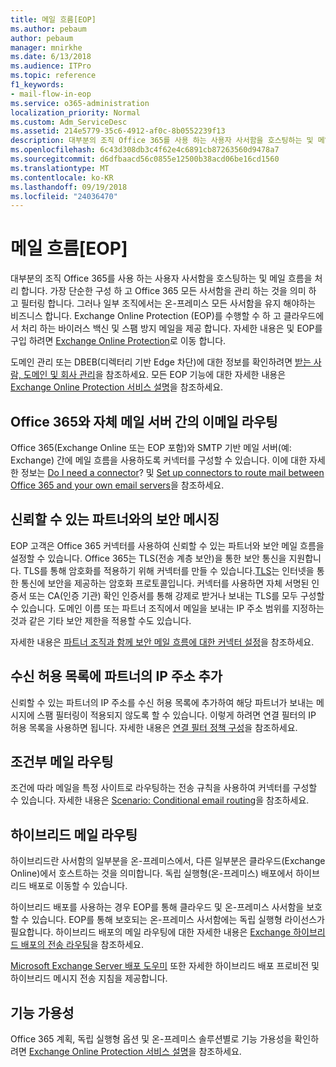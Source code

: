 ```yaml
---
title: 메일 흐름[EOP]
ms.author: pebaum
author: pebaum
manager: mnirkhe
ms.date: 6/13/2018
ms.audience: ITPro
ms.topic: reference
f1_keywords:
- mail-flow-in-eop
ms.service: o365-administration
localization_priority: Normal
ms.custom: Adm_ServiceDesc
ms.assetid: 214e5779-35c6-4912-af0c-8b0552239f13
description: 대부분의 조직 Office 365를 사용 하는 사용자 사서함을 호스팅하는 및 메일 흐름을 처리 합니다. 가장 단순한 구성 하 고 Office 365 모든 사서함을 관리 하는 것을 의미 하 고 필터링 합니다. 그러나 일부 조직에서는 온-프레미스 모든 사서함을 유지 해야하는 비즈니스 합니다. Exchange Online Protection (EOP)를 수행할 수 하 고 클라우드에서 처리 하는 바이러스 백신 및 스팸 방지 메일을 제공 합니다. 자세한 내용은 및 EOP를 구입 하려면 Exchange Online Protection로 이동 합니다.
ms.openlocfilehash: 6c43d308db3c4f62e4c6891cb87263560d9478a7
ms.sourcegitcommit: d6dfbaacd56c0855e12500b38acd06be16cd1560
ms.translationtype: MT
ms.contentlocale: ko-KR
ms.lasthandoff: 09/19/2018
ms.locfileid: "24036470"
---
```

# <a name="mail-floweop"></a>메일 흐름[EOP]

대부분의 조직 Office 365를 사용 하는 사용자 사서함을 호스팅하는 및 메일 흐름을 처리 합니다. 가장 단순한 구성 하 고 Office 365 모든 사서함을 관리 하는 것을 의미 하 고 필터링 합니다. 그러나 일부 조직에서는 온-프레미스 모든 사서함을 유지 해야하는 비즈니스 합니다. Exchange Online Protection (EOP)를 수행할 수 하 고 클라우드에서 처리 하는 바이러스 백신 및 스팸 방지 메일을 제공 합니다. 자세한 내용은 및 EOP를 구입 하려면 [Exchange Online Protection](https://products.office.com/en-us/exchange/exchange-email-security-spam-protection)로 이동 합니다.
  
도메인 관리 또는 DBEB(디렉터리 기반 Edge 차단)에 대한 정보를 확인하려면 [받는 사람, 도메인 및 회사 관리](recipient-domain-and-company-management.md)을 참조하세요. 모든 EOP 기능에 대한 자세한 내용은 [Exchange Online Protection 서비스 설명](exchange-online-protection-service-description.md)을 참조하세요.
  
## <a name="routing-email-between-office-365-and-your-own-email-servers"></a>Office 365와 자체 메일 서버 간의 이메일 라우팅
<a name="BKMK_outboundmailrouting"> </a>

Office 365(Exchange Online 또는 EOP 포함)와 SMTP 기반 메일 서버(예: Exchange) 간에 메일 흐름을 사용하도록 커넥터를 구성할 수 있습니다. 이에 대한 자세한 정보는 [Do I need a connector](http://technet.microsoft.com/library/16731ae9-c909-49dd-bffc-a46e6151fc29.aspx)? 및 [Set up connectors to route mail between Office 365 and your own email servers](http://technet.microsoft.com/library/2e93fd60-a5ef-4e64-8e62-2b862b2d1033.aspx)을 참조하세요.
  
## <a name="secure-messaging-with-a-trusted-partner"></a>신뢰할 수 있는 파트너와의 보안 메시징
<a name="BKMK_securemessagingwithatrustedpartner"> </a>

EOP 고객은 Office 365 커넥터를 사용하여 신뢰할 수 있는 파트너와 보안 메일 흐름을 설정할 수 있습니다. Office 365는 TLS(전송 계층 보안)을 통한 보안 통신을 지원합니다. TLS를 통해 암호화를 적용하기 위해 커넥터를 만들 수 있습니다.[TLS](https://technet.microsoft.com/en-us/library/mt163898.aspx)는 인터넷을 통한 통신에 보안을 제공하는 암호화 프로토콜입니다. 커넥터를 사용하면 자체 서명된 인증서 또는 CA(인증 기관) 확인 인증서를 통해 강제로 받거나 보내는 TLS를 모두 구성할 수 있습니다. 도메인 이름 또는 파트너 조직에서 메일을 보내는 IP 주소 범위를 지정하는 것과 같은 기타 보안 제한을 적용할 수도 있습니다. 
  
자세한 내용은 [파트너 조직과 함께 보안 메일 흐름에 대한 커넥터 설정](https://technet.microsoft.com/en-us/library/dn751021%28v=exchg.150%29.aspx)을 참조하세요.
  
## <a name="safe-listing-a-partners-ip-address"></a>수신 허용 목록에 파트너의 IP 주소 추가
<a name="BKMK_safelistingapartnersipaddress"> </a>

신뢰할 수 있는 파트너의 IP 주소를 수신 허용 목록에 추가하여 해당 파트너가 보내는 메시지에 스팸 필터링이 적용되지 않도록 할 수 있습니다. 이렇게 하려면 연결 필터의 IP 허용 목록을 사용하면 됩니다. 자세한 내용은 [연결 필터 정책 구성](https://go.microsoft.com/fwlink/p/?LinkID=287108)을 참조하세요.
  
## <a name="conditional-mail-routing"></a>조건부 메일 라우팅
<a name="BKMK_conditionalmailrouting"> </a>

조건에 따라 메일을 특정 사이트로 라우팅하는 전송 규칙을 사용하여 커넥터를 구성할 수 있습니다. 자세한 내용은 [Scenario: Conditional email routing](http://technet.microsoft.com/library/82d105e2-e955-4e03-99c3-3314a5d21a4c.aspx)을 참조하세요.
  
## <a name="hybrid-mail-routing"></a>하이브리드 메일 라우팅
<a name="BKMK_hybridmailrouting"> </a>

하이브리드란 사서함의 일부분을 온-프레미스에서, 다른 일부분은 클라우드(Exchange Online)에서 호스트하는 것을 의미합니다. 독립 실행형(온-프레미스) 배포에서 하이브리드 배포로 이동할 수 있습니다.
  
하이브리드 배포를 사용하는 경우 EOP를 통해 클라우드 및 온-프레미스 사서함을 보호할 수 있습니다. EOP를 통해 보호되는 온-프레미스 사서함에는 독립 실행형 라이선스가 필요합니다. 하이브리드 배포의 메일 라우팅에 대한 자세한 내용은 [Exchange 하이브리드 배포의 전송 라우팅](https://go.microsoft.com/fwlink/p/?LinkId=271757)을 참조하세요.
  
[Microsoft Exchange Server 배포 도우미](https://go.microsoft.com/fwlink/p/?LinkId=287036) 또한 자세한 하이브리드 배포 프로비전 및 하이브리드 메시지 전송 지침을 제공합니다. 
  
## <a name="feature-availability"></a>기능 가용성
<a name="BKMK_hybridmailrouting"> </a>

Office 365 계획, 독립 실행형 옵션 및 온-프레미스 솔루션별로 기능 가용성을 확인하려면 [Exchange Online Protection 서비스 설명](exchange-online-protection-service-description.md)을 참조하세요.
  

